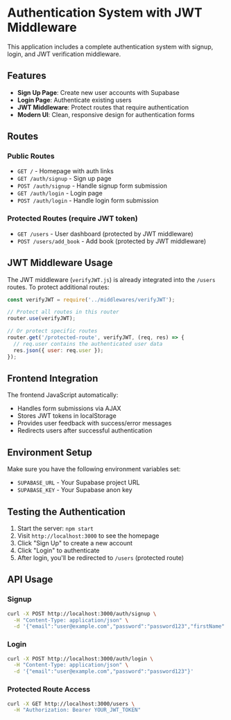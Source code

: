 # Authentication System with JWT Middleware

This application includes a complete authentication system with signup, login, and JWT verification middleware.

## Features

- **Sign Up Page**: Create new user accounts with Supabase
- **Login Page**: Authenticate existing users
- **JWT Middleware**: Protect routes that require authentication
- **Modern UI**: Clean, responsive design for authentication forms

## Routes

### Public Routes
- `GET /` - Homepage with auth links
- `GET /auth/signup` - Sign up page
- `POST /auth/signup` - Handle signup form submission
- `GET /auth/login` - Login page
- `POST /auth/login` - Handle login form submission

### Protected Routes (require JWT token)
- `GET /users` - User dashboard (protected by JWT middleware)
- `POST /users/add_book` - Add book (protected by JWT middleware)

## JWT Middleware Usage

The JWT middleware (`verifyJWT.js`) is already integrated into the `/users` routes. To protect additional routes:

```javascript
const verifyJWT = require('../middlewares/verifyJWT');

// Protect all routes in this router
router.use(verifyJWT);

// Or protect specific routes
router.get('/protected-route', verifyJWT, (req, res) => {
  // req.user contains the authenticated user data
  res.json({ user: req.user });
});
```

## Frontend Integration

The frontend JavaScript automatically:
- Handles form submissions via AJAX
- Stores JWT tokens in localStorage
- Provides user feedback with success/error messages
- Redirects users after successful authentication

## Environment Setup

Make sure you have the following environment variables set:
- `SUPABASE_URL` - Your Supabase project URL
- `SUPABASE_KEY` - Your Supabase anon key

## Testing the Authentication

1. Start the server: `npm start`
2. Visit `http://localhost:3000` to see the homepage
3. Click "Sign Up" to create a new account
4. Click "Login" to authenticate
5. After login, you'll be redirected to `/users` (protected route)

## API Usage

### Signup
```bash
curl -X POST http://localhost:3000/auth/signup \
  -H "Content-Type: application/json" \
  -d '{"email":"user@example.com","password":"password123","firstName":"John","lastName":"Doe"}'
```

### Login
```bash
curl -X POST http://localhost:3000/auth/login \
  -H "Content-Type: application/json" \
  -d '{"email":"user@example.com","password":"password123"}'
```

### Protected Route Access
```bash
curl -X GET http://localhost:3000/users \
  -H "Authorization: Bearer YOUR_JWT_TOKEN"
```
